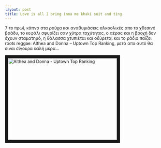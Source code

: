 ```yaml
---
layout: post
title: Love is all I bring inna me khaki suit and ting
---
```


7 το πρωί, κάπνα στα ρούχα και αναθυμιάσεις αλκοολικές απο το χθεσινό βράδυ, το κεφάλι σφυρίζει σαν χύτρα ταχύτητος, ο αέρας και η βροχή δεν έχουν σταματημό, η θάλασσα χτυπιέται και οδύρεται και το ράδιο παίζει roots reggae: Althea and Donna – Uptown Top Ranking, μετά απο αυτό θα είναι σίγουρα καλή μέρα...

<a href="http://www.youtube.com/watch?feature=player_embedded&v=OMrNDnU6PPk
" target="_blank"><img src="http://img.youtube.com/vi/OMrNDnU6PPk/0.jpg" 
alt="Althea and Donna - Uptown Top Ranking" width="360" height="270" border="10" /></a>


